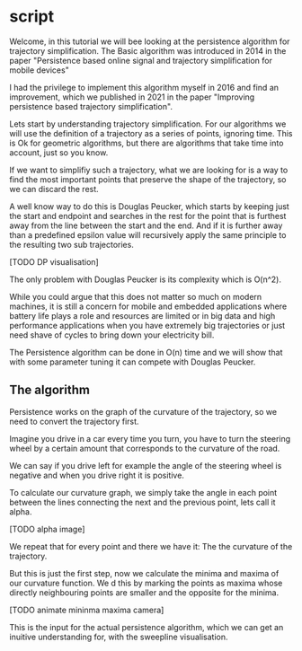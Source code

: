 # script

Welcome, in this tutorial we will bee looking at the persistence algorithm for trajectory simplification.
The Basic algorithm was introduced in 2014 in the paper "Persistence based online signal and trajectory simplification for mobile devices"

I had the privilege to implement this algorithm myself in 2016 and find an improvement, which we published in 2021 in the paper "Improving persistence based trajectory simplification".

Lets start by understanding trajectory simplification. For our algorithms we will use the definition of a trajectory as a series of points, ignoring time. This is Ok for geometric algorithms, but there are algorithms that take time into account, just so you know.

If we want to simplifiy such a trajectory, what we are looking for is a way to find the most important points that preserve the shape of the trajectory, so we can discard the rest.

A well know way to do this is Douglas Peucker, which starts by keeping just the start and endpoint and searches in the rest for the point that is furthest away from the line between the start and the end. And if it is further away than a predefined epsilon value will recursively apply the same principle to the resulting two sub trajectories.

[TODO DP visualisation]

The only problem with Douglas Peucker is its complexity which is O(n^2).

While you could argue that this does not matter so much on modern machines, it is still a concern for mobile and embedded applications where battery life plays a role and resources are limited or in big data and high performance applications when you have extremely big trajectories or just need shave of cycles to bring down your electricity bill.

The Persistence algorithm can be done in O(n) time and we will show that with some parameter tuning it can compete with Douglas Peucker.


## The algorithm

Persistence works on the graph of the curvature of the trajectory, so we need to convert the trajectory first.

Imagine you drive in a car every time you turn, you have to turn the steering wheel by a certain amount that corresponds to the curvature of the road.

We can say if you drive left for example the angle of the steering wheel is negative and when you drive right it is positive.


To calculate our curvature graph, we simply take the angle in each point between the lines connecting the next and the previous point, lets call it alpha.

[TODO alpha image]

We repeat that for every point and there we have it: The the curvature of the trajectory.

But this is just the first step, now we calculate the minima and maxima of our curvature function. We d this by marking the points as maxima whose directly neighbouring points are smaller and the opposite for the minima.

[TODO animate mininma maxima camera]


This is the input for the actual persistence algorithm, which we can get an inuitive understanding for, with the sweepline visualisation.


